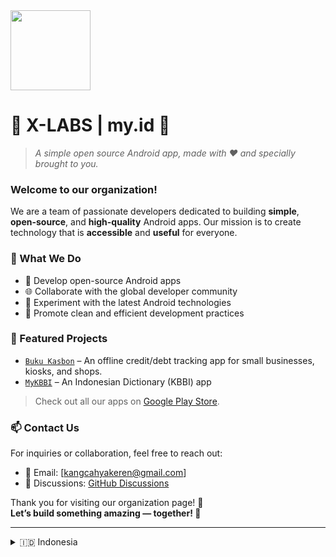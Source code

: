 <img src="https://avatars.githubusercontent.com/u/137455134?s=200&v=4" height="128" />

# 🌟 X-LABS | my.id 🌟

> *A simple open source Android app, made with ❤️ and specially brought to you.*

### Welcome to our organization! 

We are a team of passionate developers dedicated to building **simple**, **open-source**, and **high-quality** Android apps. Our mission is to create technology that is **accessible** and **useful** for everyone.

### 🚀 What We Do
- 🔧 Develop open-source Android apps
- 🌐 Collaborate with the global developer community
- 🧪 Experiment with the latest Android technologies
- 📱 Promote clean and efficient development practices

### 📂 Featured Projects
- [`Buku Kasbon`](https://play.google.com/store/apps/details?id=com.kang.cahya.apps.bukukasbon) – An offline credit/debt tracking app for small businesses, kiosks, and shops.
- [`MyKBBI`](https://play.google.com/store/apps/details?id=com.kang.cahya.apps.mykbbi) – An Indonesian Dictionary (KBBI) app

> Check out all our apps on [Google Play Store](https://play.google.com/store/apps/dev?id=8941046243892038548).

### 📫 Contact Us
For inquiries or collaboration, feel free to reach out:
- 📧 Email: [kangcahyakeren@gmail.com]
- 💬 Discussions: [GitHub Discussions](https://github.com/orgs/x-labs-myid/discussions)


Thank you for visiting our organization page! 🌈  
**Let’s build something amazing — together! 🙌**

---

<details>
  <summary>🇮🇩 Indonesia</summary>

  ### Selamat datang di organisasi kami!

  Kami adalah sekelompok pengembang yang berdedikasi untuk menciptakan aplikasi Android **sederhana**, **terbuka**, dan **berkualitas tinggi**.  
  Misi kami adalah membuat teknologi yang **mudah diakses** dan **bermanfaat** untuk semua orang.

  #### 🚀 Apa yang Kami Lakukan
  - 🔧 Mengembangkan aplikasi Android open-source  
  - 🌐 Berkolaborasi dengan komunitas developer global  
  - 🧪 Bereksperimen dengan teknologi Android terbaru  
  - 📱 Mendorong praktik pengembangan yang bersih dan efisien  

  #### 📂 Proyek Unggulan
  - [Buku Kasbon](https://play.google.com/store/apps/details?id=com.kang.cahya.apps.bukukasbon) – Aplikasi pencatatan kasbon offline untuk UMKM, warung, atau toko kecil.
  - [MyKBBI](https://play.google.com/store/apps/details?id=com.kang.cahya.apps.mykbbi) – Aplikasi Kamus Besar Bahasa Indonesia

  > Lihat semua proyek kami di [Google Play Store](https://play.google.com/store/apps/dev?id=8941046243892038548).

  #### 📫 Hubungi Kami
  Untuk pertanyaan atau kerja sama, silakan hubungi melalui:
  - 📧 Email: [kangcahyakeren@gmail.com](mailto:kangcahyakeren@gmail.com)  
  - 💬 Diskusi: [GitHub Discussions](https://github.com/orgs/x-labs-myid/discussions)


  Terima kasih telah mampir ke halaman organisasi kami! 🌈  
  Mari kita ciptakan sesuatu yang luar biasa — bersama-sama 🙌

</details>




